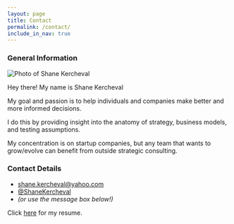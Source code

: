 ```yaml
---
layout: page
title: Contact
permalink: /contact/
include_in_nav: true
---
```

<section id="primary-contact"> <!-- sections break up a page into logical groupings of information -->
  <h3>General Information</h3>
  <img src="../img/Shane%20Kercheval%20-%20Glasses%20-%20Round.png" alt="Photo of Shane Kercheval" class="profile-photo">
  <p>Hey there! My name is Shane Kercheval</p>
  <p>My goal and passion is to help individuals and companies make better and more informed decisions.</p>
  <p>I do this by providing insight into the anatomy of strategy, business models, and testing assumptions.</p>
  <p>My concentration is on startup companies, but any team that wants to grow/evolve can benefit from outside strategic consulting.</p>
</section>
<section id="secondary-contact">
  <h3>Contact Details</h3>
  <ul class="contact-info">
  <!--<li class="phone"><a href="tel:646.543.9259">646.543.9259</a></li>-->
  <li class="mail"><a href="mailto:shane.kercheval@yahoo.com">shane.kercheval@yahoo.com</a></li>
  <li class="twitter">
  <a href="http://twitter.com/intent/tweet?screen_name=shanekercheval"
  target="_blank">@ShaneKercheval</a>
  </li>
  <li style="font-style:italic">
  (or use the message box below!)
  </li>
  </ul>
  <p>Click <a href="https://www.dropbox.com/s/3t6jofbr9babvek/Resume%20-%20Shane%20Kercheval.pdf?dl=0" target="_blank">here</a> for my resume.</p>
</section>
